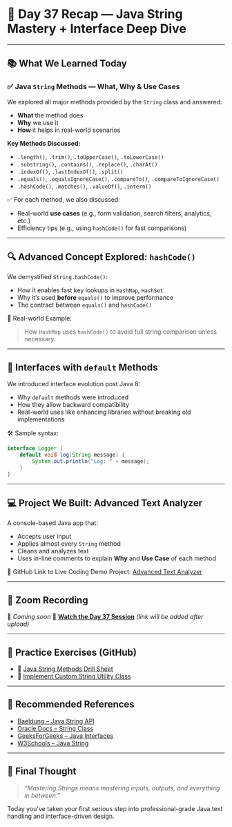 # 🧠 Day 37 Recap — Java String Mastery + Interface Deep Dive

---

## 📚 **What We Learned Today**

### ✅ Java `String` Methods — What, Why & Use Cases

We explored all major methods provided by the `String` class and answered:

* **What** the method does
* **Why** we use it
* **How** it helps in real-world scenarios

**Key Methods Discussed:**

* `.length()`, `.trim()`, `.toUpperCase()`, `.toLowerCase()`
* `.substring()`, `.contains()`, `.replace()`, `.charAt()`
* `.indexOf()`, `.lastIndexOf()`, `.split()`
* `.equals()`, `.equalsIgnoreCase()`, `.compareTo()`, `.compareToIgnoreCase()`
* `.hashCode()`, `.matches()`, `.valueOf()`, `.intern()`

✅ For each method, we also discussed:

* Real-world **use cases** (e.g., form validation, search filters, analytics, etc.)
* Efficiency tips (e.g., using `hashCode()` for fast comparisons)

---

## 🔍 **Advanced Concept Explored: `hashCode()`**

We demystified `String.hashCode()`:

* How it enables fast key lookups in `HashMap`, `HashSet`
* Why it’s used **before** `equals()` to improve performance
* The contract between `equals()` and `hashCode()`

🔁 Real-world Example:

> How `HashMap` uses `hashCode()` to avoid full string comparison unless necessary.

---

## 🤖 **Interfaces with `default` Methods**

We introduced interface evolution post Java 8:

* Why `default` methods were introduced
* How they allow backward compatibility
* Real-world uses like enhancing libraries without breaking old implementations

🛠️ Sample syntax:

```java
interface Logger {
    default void log(String message) {
        System.out.println("Log: " + message);
    }
}
```

---

## 💻 **Project We Built: Advanced Text Analyzer**

A console-based Java app that:

* Accepts user input
* Applies almost every `String` method
* Cleans and analyzes text
* Uses in-line comments to explain **Why** and **Use Case** of each method

📎 GitHub Link to Live Coding Demo Project: [Advanced Text Analyzer](https://github.com/FW-Zalando-Java-Backend-Engineer/Text-Analyzer)

---

## 🎥 **Zoom Recording**

🔗 *Coming soon*
📌 **[Watch the Day 37 Session](#)** *(link will be added after upload)*

---

## 🧪 **Practice Exercises (GitHub)**

* 🧠 [Java String Methods Drill Sheet](#)
* 🧪 [Implement Custom String Utility Class](#)

---

## 📘 **Recommended References**

* [Baeldung – Java String API](https://www.baeldung.com/java-string-api)
* [Oracle Docs – String Class](https://docs.oracle.com/en/java/javase/11/docs/api/java.base/java/lang/String.html)
* [GeeksForGeeks – Java Interfaces](https://www.geeksforgeeks.org/interfaces-in-java/)
* [W3Schools – Java String](https://www.w3schools.com/java/java_strings.asp)

---

## 📌 Final Thought

> *“Mastering Strings means mastering inputs, outputs, and everything in between.”*

Today you’ve taken your first serious step into professional-grade Java text handling and interface-driven design.

